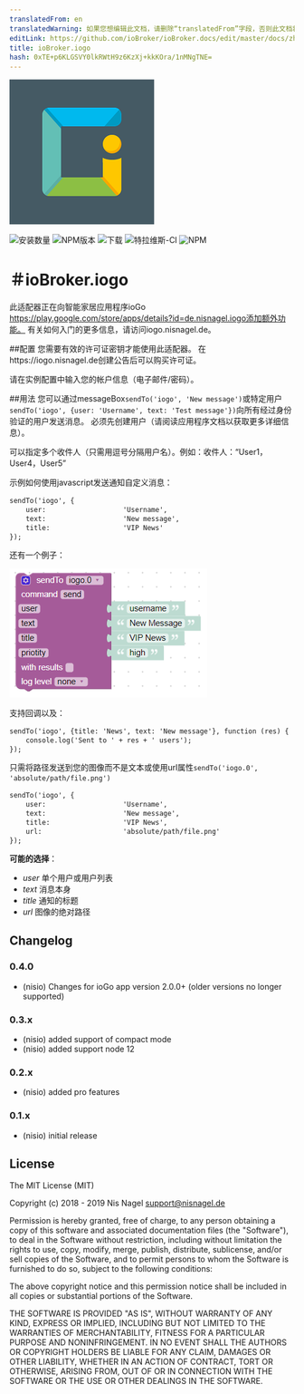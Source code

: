 ```yaml
---
translatedFrom: en
translatedWarning: 如果您想编辑此文档，请删除“translatedFrom”字段，否则此文档将再次自动翻译
editLink: https://github.com/ioBroker/ioBroker.docs/edit/master/docs/zh-cn/adapterref/iobroker.iogo/README.md
title: ioBroker.iogo
hash: 0xTE+p6KLGSVY0lkRWtH9z6KzXj+kkKOra/1nMNgTNE=
---
```

![商标](../../../en/adapterref/iobroker.iogo/admin/iogo.png)

![安装数量](http://iobroker.live/badges/iogo-stable.svg)
![NPM版本](http://img.shields.io/npm/v/iobroker.iogo.svg)
![下载](https://img.shields.io/npm/dm/iobroker.iogo.svg)
![特拉维斯-CI](http://img.shields.io/travis/nisiode/ioBroker.iogo/master.svg)
![NPM](https://nodei.co/npm/iobroker.iogo.png?downloads=true)

＃ioBroker.iogo
=================

此适配器正在向智能家居应用程序ioGo https://play.google.com/store/apps/details?id=de.nisnagel.iogo添加额外功能。
有关如何入门的更多信息，请访问iogo.nisnagel.de。

##配置
您需要有效的许可证密钥才能使用此适配器。
在https://iogo.nisnagel.de创建公告后可以购买许可证。

请在实例配置中输入您的帐户信息（电子邮件/密码）。

##用法
您可以通过messageBox```sendTo('iogo', 'New message')```或特定用户```sendTo('iogo', {user: 'Username', text: 'Test message'})```向所有经过身份验证的用户发送消息。
必须先创建用户（请阅读应用程序文档以获取更多详细信息）。

可以指定多个收件人（只需用逗号分隔用户名）。例如：收件人：“User1，User4，User5”

示例如何使用javascript发送通知自定义消息：

```
sendTo('iogo', {
    user:                   'Username',
    text:                   'New message',
    title:                  'VIP News'
});
```

还有一个例子：

![blockly](../../../en/adapterref/iobroker.iogo/img/blockly.png)

支持回调以及：

```
sendTo('iogo', {title: 'News', text: 'New message'}, function (res) {
    console.log('Sent to ' + res + ' users');
});
```

只需将路径发送到您的图像而不是文本或使用url属性```sendTo('iogo.0', 'absolute/path/file.png')```

```
sendTo('iogo', {
    user:                   'Username',
    text:                   'New message',
    title:                  'VIP News',
    url:                    'absolute/path/file.png'
});
```

**可能的选择**：

 - *user* 单个用户或用户列表
 - *text* 消息本身
 - *title* 通知的标题
 - *url* 图像的绝对路径

## Changelog

### 0.4.0
* (nisio) Changes for ioGo app version 2.0.0+ (older versions no longer supported)

### 0.3.x
* (nisio) added support of compact mode
* (nisio) added support node 12

### 0.2.x
* (nisio) added pro features

### 0.1.x
* (nisio) initial release

## License
The MIT License (MIT)

Copyright (c) 2018 - 2019 Nis Nagel <support@nisnagel.de>

Permission is hereby granted, free of charge, to any person obtaining a copy
of this software and associated documentation files (the "Software"), to deal
in the Software without restriction, including without limitation the rights
to use, copy, modify, merge, publish, distribute, sublicense, and/or sell
copies of the Software, and to permit persons to whom the Software is
furnished to do so, subject to the following conditions:

The above copyright notice and this permission notice shall be included in
all copies or substantial portions of the Software.

THE SOFTWARE IS PROVIDED "AS IS", WITHOUT WARRANTY OF ANY KIND, EXPRESS OR
IMPLIED, INCLUDING BUT NOT LIMITED TO THE WARRANTIES OF MERCHANTABILITY,
FITNESS FOR A PARTICULAR PURPOSE AND NONINFRINGEMENT. IN NO EVENT SHALL THE
AUTHORS OR COPYRIGHT HOLDERS BE LIABLE FOR ANY CLAIM, DAMAGES OR OTHER
LIABILITY, WHETHER IN AN ACTION OF CONTRACT, TORT OR OTHERWISE, ARISING FROM,
OUT OF OR IN CONNECTION WITH THE SOFTWARE OR THE USE OR OTHER DEALINGS IN
THE SOFTWARE.